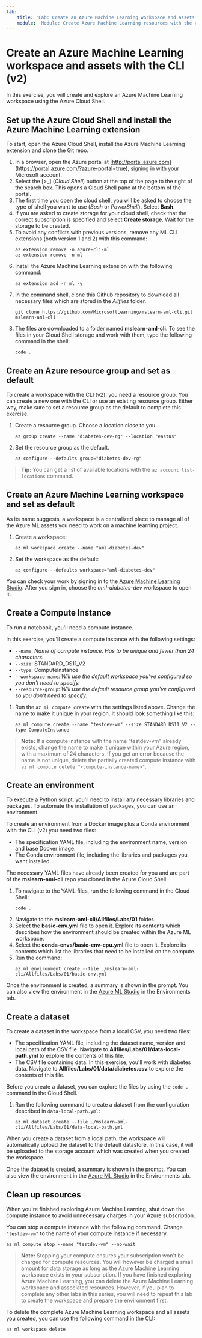 ```yaml
---
lab:
    title: 'Lab: Create an Azure Machine Learning workspace and assets with the CLI (v2)'
    module: 'Module: Create Azure Machine Learning resources with the CLI (v2)'
---
```


# Create an Azure Machine Learning workspace and assets with the CLI (v2)

In this exercise, you will create and explore an Azure Machine Learning workspace using the Azure Cloud Shell.

## Set up the Azure Cloud Shell and install the Azure Machine Learning extension

To start, open the Azure Cloud Shell, install the Azure Machine Learning extension and clone the Git repo.

1. In a browser, open the Azure portal at [http://portal.azure.com](https://portal.azure.com/?azure-portal=true), signing in with your Microsoft account.
1. Select the [>_] (*Cloud Shell*) button at the top of the page to the right of the search box. This opens a Cloud Shell pane at the bottom of the portal.
1. The first time you open the cloud shell, you will be asked to choose the type of shell you want to use (*Bash* or *PowerShell*). Select **Bash**.
1. If you are asked to create storage for your cloud shell, check that the correct subscription is specified and select **Create storage**. Wait for the storage to be created.
1. To avoid any conflicts with previous versions, remove any ML CLI extensions (both version 1 and 2) with this command:
    ```
    az extension remove -n azure-cli-ml
    az extension remove -n ml
    ```
1. Install the Azure Machine Learning extension with the following command:
    ```
    az extension add -n ml -y
    ```
1. In the command shell, clone this Github repository to download all necessary files which are stored in the *Allfiles* folder.
    ```
    git clone https://github.com/MicrosoftLearning/mslearn-aml-cli.git mslearn-aml-cli
    ```
1. The files are downloaded to a folder named **mslearn-aml-cli**. To see the files in your Cloud Shell storage and work with them, type the following command in the shell:
    ```
    code .
    ```

## Create an Azure resource group and set as default

To create a workspace with the CLI (v2), you need a resource group. You can create a new one with the CLI or use an existing resource group. Either way, make sure to set a resource group as the default to complete this exercise.

1. Create a resource group. Choose a location close to you.
    ```azurecli
    az group create --name "diabetes-dev-rg" --location "eastus"
    ```
1. Set the resource group as the default.
    ```azurecli
    az configure --defaults group="diabetes-dev-rg"
    ```

> **Tip:** You can get a list of available locations with the `az account list-locations` command.

## Create an Azure Machine Learning workspace and set as default

As its name suggests, a workspace is a centralized place to manage all of the Azure ML assets you need to work on a machine learning project.

1. Create a workspace:
    ```azurecli
    az ml workspace create --name "aml-diabetes-dev"
    ```
1. Set the workspace as the default:
    ```azurecli
    az configure --defaults workspace="aml-diabetes-dev"
    ```

You can check your work by signing in to the [Azure Machine Learning Studio](https://ml.azure.com). After you sign in, choose the *aml-diabetes-dev* workspace to open it.

## Create a Compute Instance

To run a notebook, you'll need a compute instance.

In this exercise, you'll create a compute instance with the following settings:
- `--name`: *Name of compute instance. Has to be unique and fewer than 24 characters.*
- `--size`: STANDARD_DS11_V2
- `--type`: ComputeInstance
- `--workspace-name`: *Will use the default workspace you've configured so you don't need to specify.*
- `--resource-group`: *Will use the default resource group you've configured so you don't need to specify.*

1. Run the `az ml compute create` with the settings listed above. Change the name to make it unique in your region. It should look something like this:
    ```azurecli
    az ml compute create --name "testdev-vm" --size STANDARD_DS11_V2 --type ComputeInstance
    ```

> **Note:** If a compute instance with the name "testdev-vm" already exists, change the name to make it unique within your Azure region, with a maximum of 24 characters. If you get an error because the name is not unique, delete the partially created compute instance with `az ml compute delete "<compute-instance-name>"`.

## Create an environment

To execute a Python script, you'll need to install any necessary libraries and packages. To automate the installation of packages, you can use an environment.

To create an environment from a Docker image plus a Conda environment with the CLI (v2) you need two files:

- The specification YAML file, including the environment name, version and base Docker image.
- The Conda environment file, including the libraries and packages you want installed.

The necessary YAML files have already been created for you and are part of the **mslearn-aml-cli** repo you cloned in the Azure Cloud Shell.

1. To navigate to the YAML files, run the following command in the Cloud Shell:
    ```
    code .
    ```
1. Navigate to the **mslearn-aml-cli/Allfiles/Labs/01** folder.
1. Select the **basic-env.yml** file to open it. Explore its contents which describes how the environment should be created within the Azure ML workspace.
1. Select the **conda-envs/basic-env-cpu.yml** file to open it. Explore its contents which list the libraries that need to be installed on the compute.
1. Run the command:
    ```azurecli
    az ml environment create --file ./mslearn-aml-cli/Allfiles/Labs/01/basic-env.yml
    ```

Once the environment is created, a summary is shown in the prompt. You can also view the environment in the [Azure ML Studio](https://ml.azure.com) in the Environments tab.

## Create a dataset

To create a dataset in the workspace from a local CSV, you need two files:

- The specification YAML file, including the dataset name, version and local path of the CSV file. Navigate to  **Allfiles/Labs/01/data-local-path.yml** to explore the contents of this file.
- The CSV file containing data. In this exercise, you'll work with diabetes data. Navigate to **Allfiles/Labs/01/data/diabetes.csv** to explore the contents of this file.

Before you create a dataset, you can explore the files by using the `code .` command in the Cloud Shell.
1. Run the following command to create a dataset from the configuration described in `data-local-path.yml`:
    ```azurecli
    az ml dataset create --file ./mslearn-aml-cli/Allfiles/Labs/01/data-local-path.yml
    ```

When you create a dataset from a local path, the workspace will automatically upload the dataset to the default datastore. In this case, it will be uploaded to the storage account which was created when you created the workspace.

Once the dataset is created, a summary is shown in the prompt. You can also view the environment in the [Azure ML Studio](https://ml.azure.com) in the Environments tab.

## Clean up resources

When you're finished exploring Azure Machine Learning, shut down the compute instance to avoid unnecessary charges in your Azure subscription.

You can stop a compute instance with the following command. Change `"testdev-vm"` to the name of your compute instance if necessary.

```azurecli
az ml compute stop --name "testdev-vm" --no-wait
```

> **Note:** Stopping your compute ensures your subscription won't be charged for compute resources. You will however be charged a small amount for data storage as long as the Azure Machine Learning workspace exists in your subscription. If you have finished exploring Azure Machine Learning, you can delete the Azure Machine Learning workspace and associated resources. However, if you plan to complete any other labs in this series, you will need to repeat this lab to create the workspace and prepare the environment first.

To delete the complete Azure Machine Learning workspace and all assets you created, you can use the following command in the CLI:

```azurecli
az ml workspace delete
```
